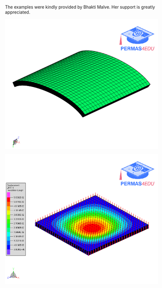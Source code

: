 The examples were kindly provided by Bhakti Malve. Her support is greatly appreciated.

![Curved plate](curved_plate.png "Clamped curved plate")

![Flat plate](flat_plate.png "Flat plate subjected to a distributed pressure load")
